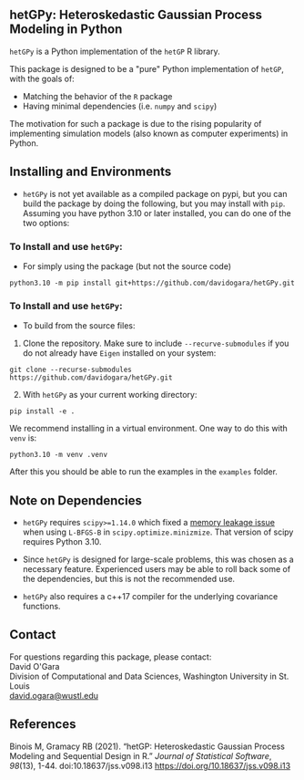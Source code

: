 ## hetGPy: Heteroskedastic Gaussian Process Modeling in Python

`hetGPy` is a Python implementation of the `hetGP` R library.

This package is designed to be a "pure" Python implementation of `hetGP`, with the goals of:
*	Matching the behavior of the `R` package
*	Having minimal dependencies (i.e. `numpy` and `scipy`)

The motivation for such a package is due to the rising popularity of implementing simulation models (also known as computer experiments) in Python. 


## Installing and Environments

* `hetGPy` is not yet available as a compiled package on pypi, but you can build the package by doing the following, but you may install with `pip`. Assuming you have python 3.10 or later installed, you can do one of the two options:

### To Install and use `hetGPy`:
* For simply using the package (but not the source code)
```
python3.10 -m pip install git+https://github.com/davidogara/hetGPy.git
```

### To Install and use `hetGPy`:

* To build from the source files:

1. Clone the repository. Make sure to include `--recurve-submodules` if you do not already have `Eigen` installed on your system:

```
git clone --recurse-submodules https://github.com/davidogara/hetGPy.git
```

2. With `hetGPy` as your current working directory:
```
pip install -e .
```

We recommend installing in a virtual environment. One way to do this with `venv` is:
```
python3.10 -m venv .venv
```

After this you should be able to run the examples in the `examples` folder.



## Note on Dependencies
*	`hetGPy` requires `scipy>=1.14.0` which fixed a [memory leakage issue](https://github.com/scipy/scipy/issues/20768) when using `L-BFGS-B` in `scipy.optimize.minizmize`. That version of scipy requires Python 3.10. 

*	Since `hetGPy` is designed for large-scale problems, this was chosen as a necessary feature. Experienced users may be able to roll back some of the dependencies, but this is not the recommended use.

*	`hetGPy` also requires a c++17 compiler for the underlying covariance functions.


## Contact
For questions regarding this package, please contact:  
David O'Gara  
Division of Computational and Data Sciences, Washington University in St. Louis  
david.ogara@wustl.edu

## References

Binois M, Gramacy RB (2021). “hetGP: Heteroskedastic Gaussian Process Modeling and Sequential Design in R.” _Journal of Statistical Software_,
  *98*(13), 1-44. doi:10.18637/jss.v098.i13 <https://doi.org/10.18637/jss.v098.i13>